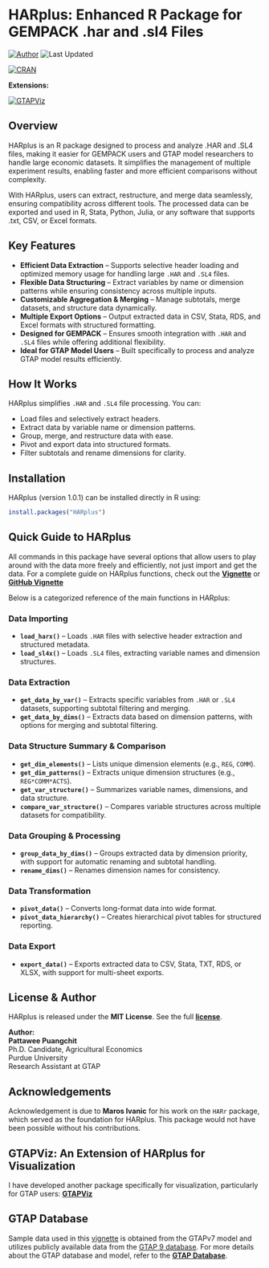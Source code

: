 # HARplus: Enhanced R Package for GEMPACK .har and .sl4 Files
[![Author](https://img.shields.io/badge/Pattawee.P-blue?label=Author)](https://bodysbobb.github.io/) ![Last Updated](https://img.shields.io/github/last-commit/Bodysbobb/GTAPViz?label=Last%20Updated&color=blue)

[![CRAN](https://www.r-pkg.org/badges/version/HARplus)](https://CRAN.R-project.org/package=HARplus/)

**Extensions:**

[![GTAPViz](https://img.shields.io/badge/GTAPViz-276DC3?style=for-the-badge&logo=r&logoColor=white)](https://bodysbobb.github.io/GTAPViz/)


## Overview

HARplus is an R package designed to process and analyze .HAR and .SL4 files, making it easier for GEMPACK users and GTAP model researchers to handle large economic datasets. It simplifies the management of multiple experiment results, enabling faster and more efficient comparisons without complexity.

With HARplus, users can extract, restructure, and merge data seamlessly, ensuring compatibility across different tools. The processed data can be exported and used in R, Stata, Python, Julia, or any software that supports .txt, CSV, or Excel formats.

## Key Features

- **Efficient Data Extraction** – Supports selective header loading and optimized memory usage for handling large `.HAR` and `.SL4` files.  
- **Flexible Data Structuring** – Extract variables by name or dimension patterns while ensuring consistency across multiple inputs.  
- **Customizable Aggregation & Merging** – Manage subtotals, merge datasets, and structure data dynamically.  
- **Multiple Export Options** – Output extracted data in CSV, Stata, RDS, and Excel formats with structured formatting.  
- **Designed for GEMPACK** – Ensures smooth integration with `.HAR` and `.SL4` files while offering additional flexibility.  
- **Ideal for GTAP Model Users** – Built specifically to process and analyze GTAP model results efficiently.  

## How It Works

HARplus simplifies `.HAR` and `.SL4` file processing. You can:
- Load files and selectively extract headers.
- Extract data by variable name or dimension patterns.
- Group, merge, and restructure data with ease.
- Pivot and export data into structured formats.
- Filter subtotals and rename dimensions for clarity.

## Installation

HARplus (version 1.0.1) can be installed directly in R using:
```r
install.packages("HARplus")
```

## Quick Guide to HARplus

All commands in this package have several options that allow users to play around with the data more freely and efficiently, not just import and get the data. For a complete guide on HARplus functions, check out the **[Vignette](https://rpubs.com/Bodysbob/1273998/)** or **[GitHub Vignette](https://bodysbobb.github.io/HARplus/)**

Below is a categorized reference of the main functions in HARplus:

### Data Importing
- **`load_harx()`** – Loads `.HAR` files with selective header extraction and structured metadata.  
- **`load_sl4x()`** – Loads `.SL4` files, extracting variable names and dimension structures.

### Data Extraction
- **`get_data_by_var()`** – Extracts specific variables from `.HAR` or `.SL4` datasets, supporting subtotal filtering and merging.  
- **`get_data_by_dims()`** – Extracts data based on dimension patterns, with options for merging and subtotal filtering.

### Data Structure Summary & Comparison
- **`get_dim_elements()`** – Lists unique dimension elements (e.g., `REG`, `COMM`).  
- **`get_dim_patterns()`** – Extracts unique dimension structures (e.g., `REG*COMM*ACTS`).  
- **`get_var_structure()`** – Summarizes variable names, dimensions, and data structure.  
- **`compare_var_structure()`** – Compares variable structures across multiple datasets for compatibility.

### Data Grouping & Processing
- **`group_data_by_dims()`** – Groups extracted data by dimension priority, with support for automatic renaming and subtotal handling.  
- **`rename_dims()`** – Renames dimension names for consistency.

### Data Transformation
- **`pivot_data()`** – Converts long-format data into wide format.  
- **`pivot_data_hierarchy()`** – Creates hierarchical pivot tables for structured reporting.

### Data Export
- **`export_data()`** – Exports extracted data to CSV, Stata, TXT, RDS, or XLSX, with support for multi-sheet exports.

## License & Author  

HARplus is released under the **MIT License**. See the full **[license](LICENSE)**.  

**Author:**  
**Pattawee Puangchit**  
Ph.D. Candidate, Agricultural Economics  
Purdue University  
Research Assistant at GTAP  

## Acknowledgements

Acknowledgement is due to **Maros Ivanic** for his work on the `HARr` package, which served as the foundation for HARplus. This package would not have been possible without his contributions.

## GTAPViz: An Extension of HARplus for Visualization

I have developed another package specifically for visualization, particularly for GTAP users: **[GTAPViz](https://bodysbobb.github.io/GTAPViz/)**

## GTAP Database

Sample data used in this [vignette](https://rpubs.com/Bodysbob/1273998/) is obtained from the GTAPv7 model and utilizes publicly available data from the [GTAP 9 database](https://www.gtap.agecon.purdue.edu/databases/archives.asp). For more details about the GTAP database and model, refer to the **[GTAP Database](https://www.gtap.agecon.purdue.edu/)**.
